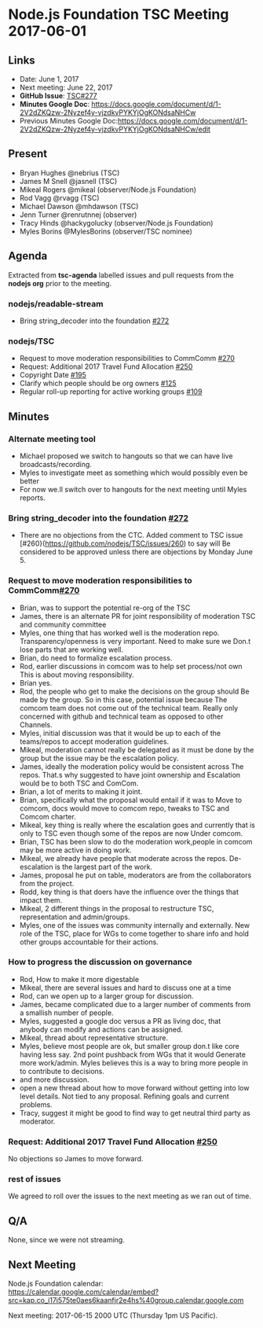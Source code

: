 # Node.js Foundation TSC Meeting 2017-06-01
## Links
* Date: June 1, 2017
* Next meeting: June 22, 2017
* **GitHub Issue**: [TSC#277](https://github.com/nodejs/TSC/issues/277) 
* **Minutes Google Doc**: https://docs.google.com/document/d/1-2V2dZKQzw-2Nyzef4y-vjzdkvPYKYjOgKONdsaNHCw
* Previous Minutes Google Doc:<https://docs.google.com/document/d/1-2V2dZKQzw-2Nyzef4y-vjzdkvPYKYjOgKONdsaNHCw/edit>
 
## Present
* Bryan Hughes @nebrius (TSC)
* James M Snell @jasnell (TSC)
* Mikeal Rogers @mikeal (observer/Node.js Foundation)
* Rod Vagg @rvagg (TSC)
* Michael Dawson @mhdawson (TSC)
* Jenn Turner @renrutnnej (observer)
* Tracy Hinds @hackygolucky (observer/Node.js Foundation)
* Myles Borins @MylesBorins (observer/TSC nominee)
 
## Agenda
Extracted from **tsc-agenda** labelled issues and pull requests
from the **nodejs org** prior to the meeting.
 
### nodejs/readable-stream
 
* Bring string_decoder into the foundation
  [#272](https://github.com/nodejs/readable-stream/issues/272)
 
### nodejs/TSC
 
* Request to move moderation responsibilities to CommComm
  [#270](https://github.com/nodejs/TSC/issues/270)
* Request: Additional 2017 Travel Fund Allocation
  [#250](https://github.com/nodejs/TSC/issues/250)
* Copyright Date [#195](https://github.com/nodejs/TSC/issues/195)
* Clarify which people should be org owners
  [#125](https://github.com/nodejs/TSC/issues/125)
* Regular roll-up reporting for active working groups
  [#109](https://github.com/nodejs/TSC/issues/109)
 
## Minutes
 
### Alternate meeting tool
 
* Michael proposed we switch to hangouts so that we can
  have live broadcasts/recording.
* Myles to investigate meet as something which would
  possibly even be better
* For now we.ll switch over to hangouts for the next
  meeting until Myles reports.
 
### Bring string_decoder into the foundation [#272](https://github.com/nodejs/readable-stream/issues/272)
 
* There are no objections from the CTC.  Added comment to TSC issue 
  [#260}(https://github.com/nodejs/TSC/issues/260) to say will 
  Be considered to be approved unless there are objections by Monday June 5.
 
### Request to move moderation responsibilities to CommComm[#270](https://github.com/nodejs/TSC/issues/270)
 
* Brian, was to support the potential re-org of the TSC
* James, there is an alternate PR for joint responsibility of moderation 
  TSC and community committee
* Myles, one thing that has worked well is the moderation repo.
  Transparency/openness is very important.  Need to make sure we
  Don.t lose parts that are working well.
* Brian, do need to formalize escalation process.
* Rod, earlier discussions in comcom was to help set process/not own
  This is about moving responsibility.
* Brian yes.
* Rod, the people who get to make the decisions on the group should
  Be made by the group.  So in this case, potential issue because
  The comcom team does not come out of the technical team.  Really
  only concerned with github and technical team as opposed to other
  Channels.
* Myles, initial discussion was that it would be up to each of the
  teams/repos to accept moderation guidelines.
* Mikeal, moderation cannot really be delegated as it must be done
  by the group but the issue may be the escalation policy. 
* James, ideally the moderation policy would be consistent across
  The repos.  That.s why suggested to have joint ownership and
  Escalation would be to both TSC and ComCom.
* Brian, a lot of merits to making it joint.
* Brian, specifically what the proposal would entail if it was to
  Move to comcom, docs would move to comcom repo, tweaks to TSC and
  Comcom charter.
* Mikeal, key thing is really where the escalation goes and currently
  that is only to TSC even though some of the repos are now
  Under comcom.  
* Brian, TSC has been slow to do the moderation work,people in comcom 
  may be more active in doing work. 
* Mikeal, we already have people that moderate across the repos. 
  De-escalation is the largest part of the work.
* James, proposal he put on table, moderators are from the
  collaborators from the project.
* Rodd, key thing is that doers have the influence over the things
  that impact them.
* Mikeal, 2 different things in the proposal to restructure TSC,
  representation and admin/groups. 
* Myles, one of the issues was community internally and externally.
  New role of the TSC, place for WGs to come together to share info
  and hold other groups accountable for their actions.
 
### How to progress the discussion on governance
 
* Rod, How to make it more digestable
* Mikeal, there are several issues and hard to discuss one at a time
* Rod, can we open up to a larger group for discussion.
* James, became complicated due to a larger number of comments from a
  smallish number of people.
* Myles, suggested a google doc versus a PR as living doc, that  
  anybody can modify and actions can be assigned.
* Mikeal, thread about representative structure.
* Myles, believe most people are ok, but smaller group don.t like
  core having less say.  2nd point pushback from WGs that it would
  Generate more work/admin. Myles believes this is a way to bring
  more people in to contribute to decisions.
* and more discussion.
* open a new thread about how to move forward without getting into
  low level details.  Not tied to any proposal. Refining goals and
  current problems. 
* Tracy, suggest it might be good to find way to get neutral
  third party as moderator.
 
### Request: Additional 2017 Travel Fund Allocation [#250](https://github.com/nodejs/TSC/issues/250)
 
No objections so James to move forward.
 
### rest of issues
 
We agreed to roll over the issues to the next meeting as we
ran out of time.

## Q/A

None, since we were not streaming.

## Next Meeting

Node.js Foundation calendar: <https://calendar.google.com/calendar/embed?src=kap.co_i17i575te0aes6kaanfjr2e4hs%40group.calendar.google.com>

Next meeting: 2017-06-15 2000 UTC (Thursday 1pm US Pacific).

